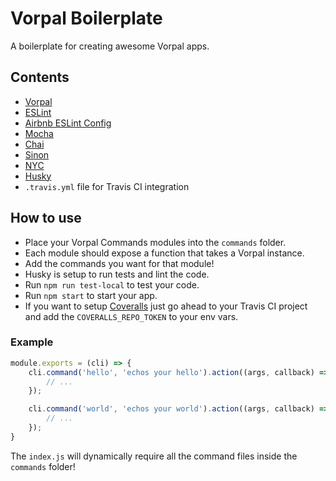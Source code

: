 # Vorpal Boilerplate
A boilerplate for creating awesome Vorpal apps.

## Contents
 * [Vorpal](https://github.com/dthree/vorpal)
 * [ESLint](https://eslint.org/)
 * [Airbnb ESLint Config](https://www.npmjs.com/package/eslint-config-airbnb)
 * [Mocha](https://www.mochajs.org)
 * [Chai](https://www.chaijs.com)
 * [Sinon](https://sinonjs.org)
 * [NYC](https://github.com/istanbuljs/nyc)
 * [Husky](https://github.com/typicode/husky)
 * `.travis.yml` file for Travis CI integration

## How to use
 * Place your Vorpal Commands modules into the `commands` folder.
 * Each module should expose a function that takes a Vorpal instance.
 * Add the commands you want for that module!
 * Husky is setup to run tests and lint the code.
 * Run `npm run test-local` to test your code.
 * Run `npm start` to start your app.
 * If you want to setup [Coveralls](https://coveralls.io) just go ahead to your Travis CI project and add the `COVERALLS_REPO_TOKEN` to your env vars.

### Example
```javascript
module.exports = (cli) => {
    cli.command('hello', 'echos your hello').action((args, callback) => {
        // ...
    });

    cli.command('world', 'echos your world').action((args, callback) => {
        // ...
    });
}
```

The `index.js` will dynamically require all the command files inside the `commands` folder!
